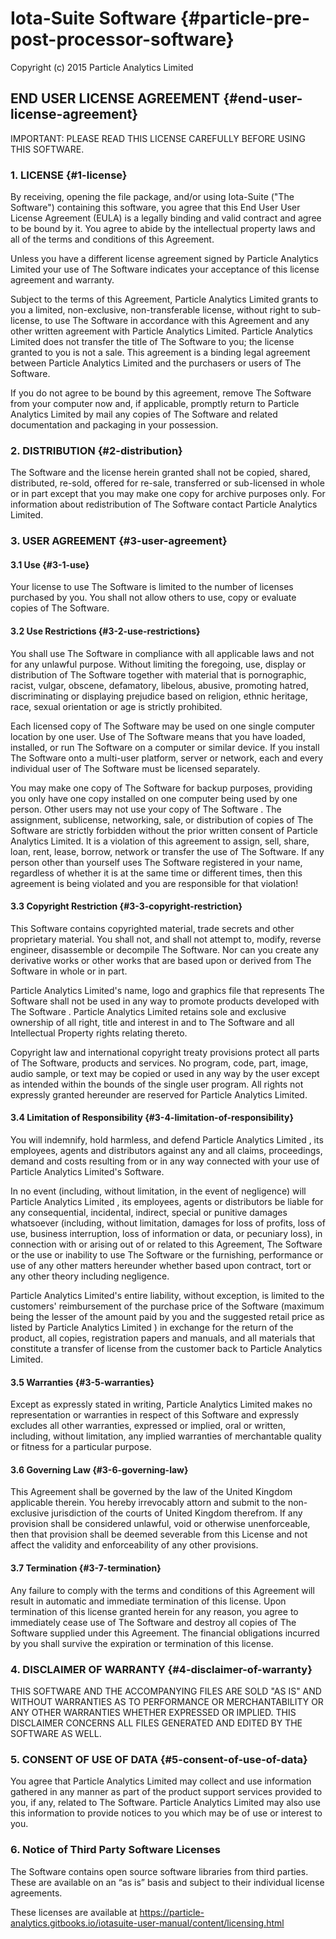 # Iota-Suite Software {#particle-pre-post-processor-software}

Copyright \(c\) 2015 Particle Analytics Limited

## END USER LICENSE AGREEMENT {#end-user-license-agreement}

IMPORTANT: PLEASE READ THIS LICENSE CAREFULLY BEFORE USING THIS SOFTWARE.

### 1. LICENSE {#1-license}

By receiving, opening the file package, and/or using Iota-Suite \("The Software"\) containing this software, you agree that this End User User License Agreement \(EULA\) is a legally binding and valid contract and agree to be bound by it. You agree to abide by the intellectual property laws and all of the terms and conditions of this Agreement.

Unless you have a different license agreement signed by Particle Analytics Limited your use of The Software indicates your acceptance of this license agreement and warranty.

Subject to the terms of this Agreement, Particle Analytics Limited grants to you a limited, non-exclusive, non-transferable license, without right to sub-license, to use The Software in accordance with this Agreement and any other written agreement with Particle Analytics Limited. Particle Analytics Limited does not transfer the title of The Software to you; the license granted to you is not a sale. This agreement is a binding legal agreement between Particle Analytics Limited and the purchasers or users of The Software.

If you do not agree to be bound by this agreement, remove The Software from your computer now and, if applicable, promptly return to Particle Analytics Limited by mail any copies of The Software and related documentation and packaging in your possession.

### 2. DISTRIBUTION {#2-distribution}

The Software and the license herein granted shall not be copied, shared, distributed, re-sold, offered for re-sale, transferred or sub-licensed in whole or in part except that you may make one copy for archive purposes only. For information about redistribution of The Software contact Particle Analytics Limited.

### 3. USER AGREEMENT {#3-user-agreement}

#### 3.1 Use {#3-1-use}

Your license to use The Software is limited to the number of licenses purchased by you. You shall not allow others to use, copy or evaluate copies of The Software.

#### 3.2 Use Restrictions {#3-2-use-restrictions}

You shall use The Software in compliance with all applicable laws and not for any unlawful purpose. Without limiting the foregoing, use, display or distribution of The Software together with material that is pornographic, racist, vulgar, obscene, defamatory, libelous, abusive, promoting hatred, discriminating or displaying prejudice based on religion, ethnic heritage, race, sexual orientation or age is strictly prohibited.

Each licensed copy of The Software may be used on one single computer location by one user. Use of The Software means that you have loaded, installed, or run The Software on a computer or similar device. If you install The Software onto a multi-user platform, server or network, each and every individual user of The Software must be licensed separately.

You may make one copy of The Software for backup purposes, providing you only have one copy installed on one computer being used by one person. Other users may not use your copy of The Software . The assignment, sublicense, networking, sale, or distribution of copies of The Software are strictly forbidden without the prior written consent of Particle Analytics Limited. It is a violation of this agreement to assign, sell, share, loan, rent, lease, borrow, network or transfer the use of The Software. If any person other than yourself uses The Software registered in your name, regardless of whether it is at the same time or different times, then this agreement is being violated and you are responsible for that violation!

#### 3.3 Copyright Restriction {#3-3-copyright-restriction}

This Software contains copyrighted material, trade secrets and other proprietary material. You shall not, and shall not attempt to, modify, reverse engineer, disassemble or decompile The Software. Nor can you create any derivative works or other works that are based upon or derived from The Software in whole or in part.

Particle Analytics Limited's name, logo and graphics file that represents The Software shall not be used in any way to promote products developed with The Software . Particle Analytics Limited retains sole and exclusive ownership of all right, title and interest in and to The Software and all Intellectual Property rights relating thereto.

Copyright law and international copyright treaty provisions protect all parts of The Software, products and services. No program, code, part, image, audio sample, or text may be copied or used in any way by the user except as intended within the bounds of the single user program. All rights not expressly granted hereunder are reserved for Particle Analytics Limited.

#### 3.4 Limitation of Responsibility {#3-4-limitation-of-responsibility}

You will indemnify, hold harmless, and defend Particle Analytics Limited , its employees, agents and distributors against any and all claims, proceedings, demand and costs resulting from or in any way connected with your use of Particle Analytics Limited's Software.

In no event \(including, without limitation, in the event of negligence\) will Particle Analytics Limited , its employees, agents or distributors be liable for any consequential, incidental, indirect, special or punitive damages whatsoever \(including, without limitation, damages for loss of profits, loss of use, business interruption, loss of information or data, or pecuniary loss\), in connection with or arising out of or related to this Agreement, The Software or the use or inability to use The Software or the furnishing, performance or use of any other matters hereunder whether based upon contract, tort or any other theory including negligence.

Particle Analytics Limited's entire liability, without exception, is limited to the customers' reimbursement of the purchase price of the Software \(maximum being the lesser of the amount paid by you and the suggested retail price as listed by Particle Analytics Limited \) in exchange for the return of the product, all copies, registration papers and manuals, and all materials that constitute a transfer of license from the customer back to Particle Analytics Limited.

#### 3.5 Warranties {#3-5-warranties}

Except as expressly stated in writing, Particle Analytics Limited makes no representation or warranties in respect of this Software and expressly excludes all other warranties, expressed or implied, oral or written, including, without limitation, any implied warranties of merchantable quality or fitness for a particular purpose.

#### 3.6 Governing Law {#3-6-governing-law}

This Agreement shall be governed by the law of the United Kingdom applicable therein. You hereby irrevocably attorn and submit to the non-exclusive jurisdiction of the courts of United Kingdom therefrom. If any provision shall be considered unlawful, void or otherwise unenforceable, then that provision shall be deemed severable from this License and not affect the validity and enforceability of any other provisions.

#### 3.7 Termination {#3-7-termination}

Any failure to comply with the terms and conditions of this Agreement will result in automatic and immediate termination of this license. Upon termination of this license granted herein for any reason, you agree to immediately cease use of The Software and destroy all copies of The Software supplied under this Agreement. The financial obligations incurred by you shall survive the expiration or termination of this license.

### 4. DISCLAIMER OF WARRANTY {#4-disclaimer-of-warranty}

THIS SOFTWARE AND THE ACCOMPANYING FILES ARE SOLD "AS IS" AND WITHOUT WARRANTIES AS TO PERFORMANCE OR MERCHANTABILITY OR ANY OTHER WARRANTIES WHETHER EXPRESSED OR IMPLIED. THIS DISCLAIMER CONCERNS ALL FILES GENERATED AND EDITED BY THE SOFTWARE AS WELL.

### 5. CONSENT OF USE OF DATA {#5-consent-of-use-of-data}

You agree that Particle Analytics Limited may collect and use information gathered in any manner as part of the product support services provided to you, if any, related to The Software. Particle Analytics Limited may also use this information to provide notices to you which may be of use or interest to you.

### 6. Notice of Third Party Software Licenses

The Software contains open source software libraries from third parties. These are available on an “as is” basis and subject to their individual license agreements.

These licenses are available at [https://particle-analytics.gitbooks.io/iotasuite-user-manual/content/licensing.html ](https://particle-analytics.gitbooks.io/iotasuite-user-manual/content/licensing.html)

